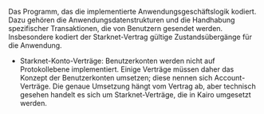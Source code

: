 Das Programm, das die implementierte Anwendungsgeschäftslogik kodiert. Dazu gehören die Anwendungsdatenstrukturen und die Handhabung spezifischer Transaktionen, die von Benutzern gesendet werden. Insbesondere kodiert der Starknet-Vertrag gültige Zustandsübergänge für die Anwendung.

* Starknet-Konto-Verträge: Benutzerkonten werden nicht auf Protokollebene implementiert. Einige Verträge müssen daher das Konzept der Benutzerkonten umsetzen; diese nennen sich Account-Verträge. Die genaue Umsetzung hängt vom Vertrag ab, aber technisch gesehen handelt es sich um Starknet-Verträge, die in Kairo umgesetzt werden.